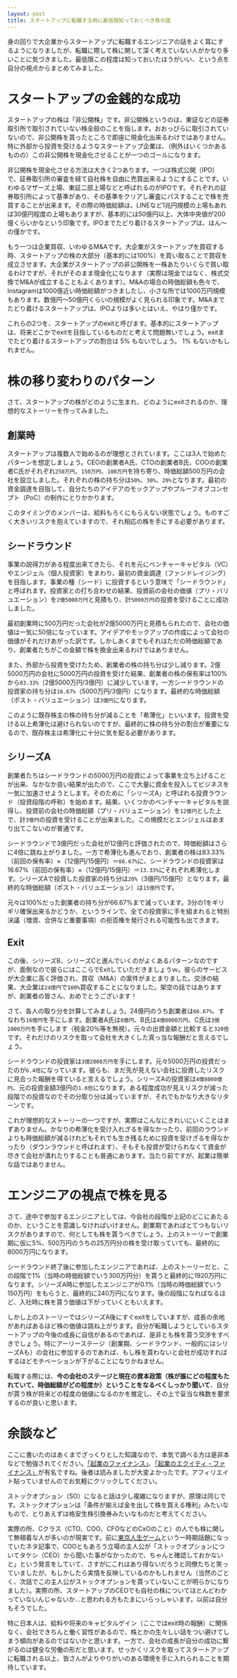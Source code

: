 ```yaml
---
layout: post
title: スタートアップに転職する時に最低限知っておくべき株の話
---
```

身の回りで大企業からスタートアップに転職するエンジニアの話をよく耳にするようになりましたが、転職に際して株に関して深く考えていない人がかなり多いことに気づきました。最低限この程度は知っておいたほうがいい、という点を自分の視点からまとめてみました。



# スタートアップの金銭的な成功

スタートアップの株は「非公開株」です。非公開株というのは、東証などの証券取引所で取引されていない株全般のことを指します。おおっぴらに取引されていないので、非公開株を貰ったところで即座に現金化出来るわけではありません。特に外部から投資を受けるようなスタートアップ企業は、（例外はいくつかあるものの）この非公開株を現金化させることが一つのゴールになります。

非公開株を現金化させる方法は大きく2つあります。一つは株式公開（IPO）で、証券取引所の審査を経て自社株を自由に売買出来るようにすることです。いわゆるマザーズ上場、東証二部上場などと呼ばれるのがIPOです。それぞれの証券取引所によって基準があり、その基準をクリアし審査にパスすることで株を売買することが出来ます。その際の時価総額は、LINEなど1兆円規模の上場もあれば30億円程度の上場もありますが、基本的には50億円以上、大体中央値が200億くらいかなという印象です。IPOまでたどり着けるスタートアップは、ほん〜の僅かです。

もう一つは企業買収、いわゆるM&Aです。大企業がスタートアップを買収する時、スタートアップの株の大部分（基本的には100%）を買い取ることで買収を成立させます。大企業がスタートアップの非公開株を一株あたりいくらで買い取るわけですが、それがそのまま現金化になります（実際は現金ではなく、株式交換でM&Aが成立することもよくあります）。M&Aの場合の時価総額も色々で、Instagramは1000億近い時価総額がつきましたし、小さな所では1000万円規模もあります。数億円〜50億円くらいの規模がよく見られる印象です。M&Aまでたどり着けるスタートアップは、IPOよりは多いとはいえ、やはり僅かです。

これらの2つを、スタートアップのexitと呼びます。基本的にスタートアップは、将来どこかでexitを目指しているものだと考えて問題無いでしょう。exitまでたどり着けるスタートアップの割合は 5% もないでしょう。 1% もないかもしれません。


# 株の移り変わりのパターン

さて、スタートアップの株がどのように生まれ、どのようにexitされるのか、理想的なストーリーを作ってみました。

## 創業時

スタートアップは複数人で始めるのが理想とされています。ここは3人で始めたパターンを想定しましょう。CEOの創業者A氏、CTOの創業者B氏、COOの創業者C氏がそれぞれ`250万円`、`150万円`、`100万円`を持ち寄り、時価総額500万円の会社を設立しました。それぞれの株の持ち分は`50%`、`30%`、`20%`となります。最初の資金調達を目指して、自分たちのアイデアのモックアップやプルーフオブコンセプト（PoC）の制作にとりかかります。

このタイミングのメンバーは、給料もろくにもらえない状態でしょう。ものすごく大きいリスクを抱えていますので、それ相応の株を手にする必要があります。

## シードラウンド

事業の説得力がある程度出来てきたら、それを元にベンチャーキャピタル（VC）やエンジェル（個人投資家）をまわり、最初の資金調達（ファンドレイジング）を目指します。事業の種（シード）に投資するという意味で「シードラウンド」と呼ばれます。投資家との打ち合わせの結果、投資前の会社の価値（プリ・バリュエーション）を`2億5000万円`と見積もり、計`5000万円`の投資を受けることに成功しました。

最初創業時に500万円だった会社が2億5000万円と見積もられたので、会社の価値は一気に50倍になっています。アイデアやモックアップの作成によって会社の価値がそれだけあがった訳です。しかしあくまでもそれはただの時価総額であり、創業者たちがこの金額で株を換金出来るわけではありません。

また、外部から投資を受けたため、創業者の株の持ち分は少し減ります。2億5000万円の会社に5000万円の投資を受けた結果、創業者の株の保有率は100%から`83.33%`（2億5000万円/3億円）に減少しています。一方シードラウンドの投資家の持ち分は`16.67%`（5000万円/3億円）になります。最終的な時価総額（ポスト・バリュエーション）は`3億円`になります。

このように既存株主の株の持ち分が減ることを「希薄化」といいます。投資を受ける以上希薄化は避けられないのですが、最終的に株の持ち分の割合が重要になるので、既存株主は希薄化に十分に気を配る必要があります。

## シリーズA

創業者たちはシードラウンドの5000万円の投資によって事業を立ち上げることが出来、なかなか良い結果が出たので、ここで大量に資金を投入してビジネスを一気に加速させようとします。そのために「シリーズA」と呼ばれる投資ラウンド（投資段階の呼称）を始めます。結果、いくつかのベンチャーキャピタルを説得し、投資前の会社の時価総額（プリ・バリュエーション）を`12億円`とした上で、計`3億円`の投資を受けることが出来ました。この規模だとエンジェルはあまり出てこないのが普通です。

シードラウンドで3億円だった会社が12億円と評価されたので、時価総額はさらに4倍に跳ね上がりました。一方で希薄化も進んでおり、創業者の株は83.33%（前回の保有率）×（12億円/15億円）＝`66.67%`に、シードラウンドの投資家は16.67%（前回の保有率）×（12億円/15億円）＝`13.33%`にそれぞれ希薄化します。シリーズAで投資した投資家の持ち分は`20%`（3億円/15億円）となります。最終的な時価総額（ポスト・バリュエーション）は`15億円`です。

元々は100%だった創業者の持ち分が66.67%まで減っています。3分の1をギリギリ確保出来るかどうか、というラインで、全ての投資家に手を組まれると特別決議（増資、合併など重要事項）の拒否権を発行される可能性も出てきます。

## Exit

この後、シリーズB、シリーズCと進んでいくのがよくあるパターンなのですが、面倒なので彼らにはここらでExitしていただきましょうｗ。彼らのサービスが大企業に高く評価され、買収（M&A）の案件がまとまりました。交渉の結果、大企業は`24億円`で`100%`買収することになりました。架空の話ではありますが、創業者の皆さん、おめでとうございます！

さて、各人の取り分を計算してみましょう。24億円のうち創業者は`66.67%`、すなわち`16億円`を手にします。創業者A氏は`8億円`、B氏は`4億8000万円`、C氏は`3億2000万円`を手にします（税金20％等を無視）。元々の出資金額と比較すると`320倍`です。それだけのリスクを取って会社を大きくした真っ当な報酬だと言えるでしょう。

シードラウンドの投資家は`3億2000万円`を手にします。元々5000万円の投資だったのが`6.4倍`になっています。彼らも、まだ先が見えない会社に投資したリスクに見合った報酬を得ていると言えるでしょう。シリーズAの投資家は`4億8000億円`、元の投資金額3億円の`1.6倍`になります。ある程度成功が見えリスクが減った段階での投資なのでその分取り分は減っていますが、それでもかなり大きなリターンです。

これが理想的なストーリーの一つですが、実際はこんなにきれいにいくことはまずありません。かなりの希薄化を受け入れざるを得なかったり、前回のラウンドよりも時価総額が減るけれどもそれでも生き残るために投資を受けざるを得なかったり（ダウンラウンドと呼ばれます）、そもそも投資が受けられなくて資金が尽きて会社が潰れたりすることも普通にあります。当たり前ですが、起業は簡単な話ではありません。

# エンジニアの視点で株を見る

さて、途中で参加するエンジニアとしては、今会社の段階が上記のどこにあたるのか、ということを意識しなければいけません。創業期であればとてつもないリスクがありますので、何としても株を貰うべきでしょう。上のストーリーで創業期に仮に5%、500万円のうちの25万円分の株を受け取っていても、最終的に8000万円になります。

シードラウンド終了後に参加したエンジニアであれば、上のストーリーだと、この段階で1%（当時の時価総額でいう300万円分）を貰うと最終的に1920万円になります。シリーズA時に参加したエンジニアが0.1%（当時の時価総額でいう150万円）をもらうと、最終的に240万円になります。後の段階になればなるほど、入社時に株を貰う価値は下がっていくともいえます。

しかし上のストーリーではシリーズA後にすぐexitをしていますが、成長の余地があればあるほど株の価値は跳ね上がります。自分が転職しようとしているスタートアップの今後の成長に自信があるのであれば、是非とも株を貰う交渉をすべきでしょう。特にアーリーステージ（創業期、シードラウンド、一般的にはシリーズAも）の会社に参加するのであれば、もし株を貰わないと会社が成功すればするほどモチベーションが下がることになりかねません。

転職する際には、**今の会社のステージと現在の資本政策（株が誰にどの程度もたれていて、時価総額がどの程度か）ということをなるべくしっかり聞いて**、自分が貰う株が将来どの程度の価値になるのかを推定し、その上で妥当な株数を要求するのが良いと思います。

# 余談など

ここに書いたのはあくまでざっくりとした知識なので、本気で調べる方は是非本などで勉強されてください。[「起業のファイナンス」](https://www.amazon.co.jp/dp/4534052456)、[「起業のエクイティ・ファイナンス」](https://www.amazon.co.jp/dp/4478028257/)が有名ですね。後者は読みましたが大変よかったです。アフィリエイト貼っていませんのでお気軽にクリックしてください。

ストックオプション（SO）になると話は少し複雑になりますが、原理は同じです。ストックオプションは「条件が揃えば金を出して株を買える権利」みたいなもので、とりあえずは格安生株引換券みたいなものだと考えてください。

実際の所、Cクラス（CTO、COO、CFOなどのCxOのこと）の人でも株に関して無頓着な人が多いのが現実です。前に[東京人生ゲーム](https://tokyo-calendar.jp/article/5086?page=3)という一時期話題になっていたネタ記事で、COOともあろう立場の主人公が「ストックオプションについてタケシ（CEO）から聞いた事がなかったので、ちゃんと確認しておかないと」という発言をしていて、さすがにこれはあり得ないだろうと同僚たちと笑っていましたが、もしかしたら実情を反映しているのかもしれません（当然のごとく、次話でこの主人公がストックオプションを貰っていないことが明らかになりました）。実際の所、スタートアップのCEOでも自社の株についてほとんどわかっていないんじゃないか…と思われる方もたまにいらっしゃいます。以前は自分もそうでした。

特に日本人は、給料や将来のキャピタルゲイン（ここではexit時の報酬）に関係なく、会社できちんと働く習性があるので、株とかの生々しい話をつい避けてしまう傾向があるのではないかと思います。一方で、会社の成長が自分の成功に繋がるのは健全な労働の形だと思います。せっかくリスクを取ってスタートアップに転職される以上、皆さんがよりやりがいのある環境を手に入れられることを期待しています。
